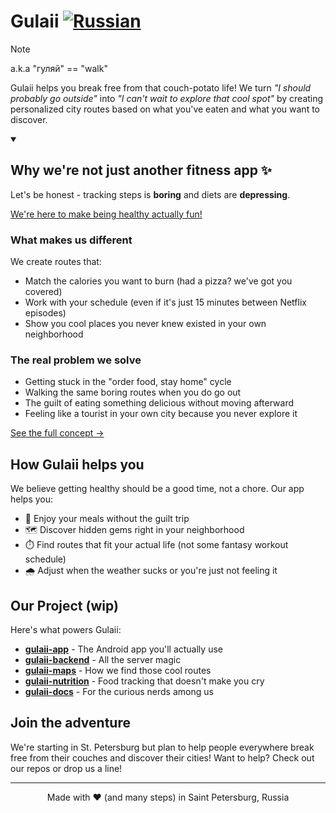 # Gulaii [![Russian](https://img.shields.io/badge/Русский-RU-red?style=for-the-badge)](README.ru.md)

> [!NOTE]  
> a.k.a "гуляй" == "walk"

Gulaii helps you break free from that couch-potato life! We turn _"I should
probably go outside"_ into _"I can't wait to explore that cool spot"_ by
creating personalized city routes based on what you've eaten and what you want
to discover.

<details open>
  <summary><h2><b>Why we're not just another fitness app ✨ </h2></b></summary>
  
  Let's be honest - tracking steps is **boring** and diets are **depressing**.

<ins>We're here to make being healthy actually fun!</ins>

### What makes us different

We create routes that:

- Match the calories you want to burn (had a pizza? we've got you covered)
- Work with your schedule (even if it's just 15 minutes between Netflix
  episodes)
- Show you cool places you never knew existed in your own neighborhood

### The real problem we solve

- Getting stuck in the "order food, stay home" cycle
- Walking the same boring routes when you do go out
- The guilt of eating something delicious without moving afterward
- Feeling like a tourist in your own city because you never explore it

[See the full concept →](link-to-concept-doc)

</details>

## How Gulaii helps you

We believe getting healthy should be a good time, not a chore. Our app helps
you:

- 🍔 Enjoy your meals without the guilt trip
- 🗺️ Discover hidden gems right in your neighborhood
- ⏱️ Find routes that fit your actual life (not some fantasy workout schedule)
- 🌧️ Adjust when the weather sucks or you're just not feeling it

## Our Project (wip)

Here's what powers Gulaii:

- [**gulaii-app**](link-to-repo) - The Android app you'll actually use
- [**gulaii-backend**](link-to-repo) - All the server magic
- [**gulaii-maps**](link-to-repo) - How we find those cool routes
- [**gulaii-nutrition**](link-to-repo) - Food tracking that doesn't make you cry
- [**gulaii-docs**](link-to-repo) - For the curious nerds among us

## Join the adventure

We're starting in St. Petersburg but plan to help people everywhere break free
from their couches and discover their cities! Want to help? Check out our repos
or drop us a line!

---

<p align="center">Made with ❤️ (and many steps) in Saint Petersburg, Russia</p>
